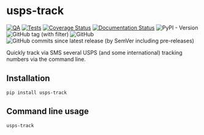 # usps-track

[![QA](https://github.com/Tatsh/usps-track/actions/workflows/qa.yml/badge.svg)](https://github.com/Tatsh/usps-track/actions/workflows/qa.yml)
[![Tests](https://github.com/Tatsh/usps-track/actions/workflows/tests.yml/badge.svg)](https://github.com/Tatsh/usps-track/actions/workflows/tests.yml)
[![Coverage Status](https://coveralls.io/repos/github/Tatsh/usps-track/badge.svg?branch=master)](https://coveralls.io/github/Tatsh/usps-track?branch=master)
[![Documentation Status](https://readthedocs.org/projects/usps-track/badge/?version=latest)](https://usps-track.readthedocs.io/en/latest/?badge=latest)
![PyPI - Version](https://img.shields.io/pypi/v/usps-track)
![GitHub tag (with filter)](https://img.shields.io/github/v/tag/Tatsh/usps-track)
![GitHub](https://img.shields.io/github/license/Tatsh/usps-track)
![GitHub commits since latest release (by SemVer including pre-releases)](https://img.shields.io/github/commits-since/Tatsh/usps-track/v0.0.1/master)

Quickly track via SMS several USPS (and some international) tracking numbers via the command line.

## Installation

```shell
pip install usps-track
```

## Command line usage

```shell
usps-track
```
